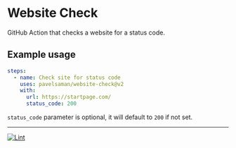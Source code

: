 # Website Check

GitHub Action that checks a website for a status code.

## Example usage

```yaml
steps:
  - name: Check site for status code
    uses: pavelsaman/website-check@v2
    with:
      url: https://startpage.com/
      status_code: 200
```

`status_code` parameter is optional, it will default to `200` if not set.

---

[![Lint](https://github.com/pavelsaman/website-check/actions/workflows/lint.yml/badge.svg)](https://github.com/pavelsaman/website-check/actions/workflows/lint.yml)
